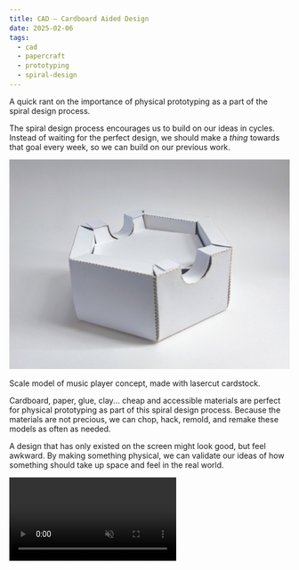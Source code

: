 ```yaml
---
title: CAD – Cardboard Aided Design
date: 2025-02-06
tags:
  - cad
  - papercraft
  - prototyping
  - spiral-design
---
```


A quick rant on the importance of physical prototyping as a part of the spiral design process.

The spiral design process encourages us to build on our ideas in cycles. Instead of waiting for the perfect design, we should make a _thing_ towards that goal every week, so we can build on our previous work.

![Hex box prototype.](cardboard-aided-design-player.jpg)

Scale model of music player concept, made with lasercut cardstock.

Cardboard, paper, glue, clay... cheap and accessible materials are perfect for physical prototyping as part of this spiral design process. Because the materials are not precious, we can chop, hack, remold, and remake these models as often as needed.

A design that has only existed on the screen might look good, but feel awkward. By making something physical, we can validate our ideas of how something should take up space and feel in the real world.

<video src="cardboard-aided-design-player-token.mp4" autoplay muted loop>

It's also easier to get feedback from friends and family with a physical object, than a 3D model on a screen. I put this in their hands to test that the scale and spacing is usable for folks with smaller hands than me. I said "imagine changing the music by taking this token off and putting another one on," which led to good ideas about the feel and materials.

When starting [CAD week](02-cad-comparison.md) I was excited to jump into 3d modeling, but perhaps I should have started with a quicker cardboard version of my sketches to validate the basic dimensions and feel.

I felt strongly enough about this that I put my hand up in the weekly call to show my papercraft and encourage more crafty prototyping.

Share your scrappy prototypes!
